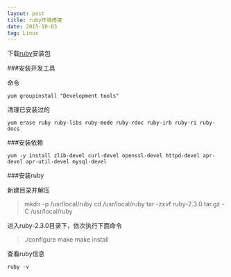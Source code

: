 ```yaml
---
layout: post
title: ruby环境搭建
date: 2015-10-03 
tag: Linux
---
```


下载<a href="http://ruby-china.org/wiki/ruby-mirror" target="_balck">ruby</a>安装包

###安装开发工具

命令

`yum groupinstall "Development tools"`

清理已安装过的

`yum erase ruby ruby-libs ruby-mode ruby-rdoc ruby-irb ruby-ri ruby-docs`

###安装依赖

`yum -y install zlib-devel curl-devel openssl-devel httpd-devel apr-devel apr-util-devel mysql-devel`

###安装ruby

新建目录并解压

> mkdir -p /usr/local/ruby 
> cd /usr/local/ruby
> tar -zxvf ruby-2.3.0.tar.gz -C /usr/local/ruby

进入ruby-2.3.0目录下，依次执行下面命令

> ./configure
> make
> make install

查看ruby信息

`ruby -v`